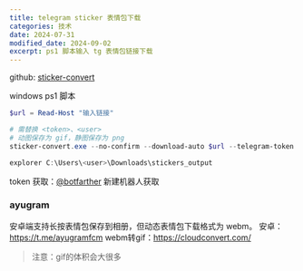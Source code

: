 ```yaml
---
title: telegram sticker 表情包下载
categories: 技术
date: 2024-07-31
modified_date: 2024-09-02
excerpt: ps1 脚本输入 tg 表情包链接下载
---
```


github: [sticker-convert](https://github.com/laggykiller/sticker-convert)

windows ps1 脚本

```powershell
$url = Read-Host "输入链接"

# 需替换 <token>、<user>
# 动图保存为 gif，静图保存为 png
sticker-convert.exe --no-confirm --download-auto $url --telegram-token <token> --output-dir C:/Users/<user>/Downloads/stickers_output --preset custom --vid-format ".gif" --img-format ".png" 

explorer C:\Users\<user>\Downloads\stickers_output
```

token 获取：[@botfarther](https://t.me/botfather) 新建机器人获取

### ayugram
安卓端支持长按表情包保存到相册，但动态表情包下载格式为 webm。
安卓：https://t.me/ayugramfcm
webm转gif：https://cloudconvert.com/
> 注意：gif的体积会大很多